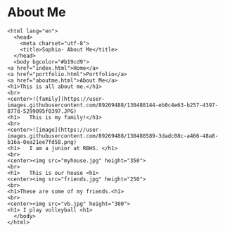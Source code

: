 # About Me
<!doctype html>
	<html lang="en">
	  <head>
	    <meta charset="utf-8">
	    <title>Sophia- About Me</title>
	  </head>
	  <body bgcolor="#b19cd9">
    <a href="index.html">Home</a>
    <a href="portfolio.html">Portfolio</a>
    <a href="aboutme.html">About Me</a>
    <h1>This is all about me.</h1>
    <br>
    <center>![family](https://user-images.githubusercontent.com/89269488/130488144-eb0c4e63-b257-4397-877d-5299095f0397.JPG)
    <h1>   This is my family!</h1>
    <br>
    <center>![image](https://user-images.githubusercontent.com/89269488/130488589-3dadc08c-a466-48a8-b16a-0ea21ee7fd58.png)
    <h1>   I am a junior at RBHS. </h1>
    <br>
    <center><img src="myhouse.jpg" height="350">
    <br>
    <h1>   This is our house <h1>
    <center><img src="friends.jpg" height="250">
    <br>
    <h1>These are some of my friends.<h1>
    <br>
    <center><img src="vb.jpg" height="300">
    <h1> I play volleyball <h1>
	  </body>
	</html>
